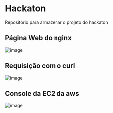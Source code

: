 # Hackaton
Repositorio para armazenar o projeto do hackaton

## Página Web do nginx

![image](https://github.com/MarcelleTabosa/hackaton-02/assets/99770580/0a4caa2c-9f73-46ea-afed-3535b1c0bfbc)

## Requisição com o curl

![image](https://github.com/MarcelleTabosa/hackaton-02/assets/99770580/3730da23-8768-47bd-b256-1b0ef3b53394)

## Console da EC2 da aws

![image](https://github.com/MarcelleTabosa/hackaton-02/assets/99770580/e86923bf-8617-42f9-92fb-6946520635e8)
